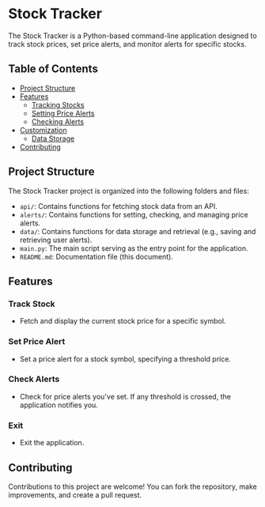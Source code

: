 # Stock Tracker

The Stock Tracker is a Python-based command-line application designed to track stock prices, set price alerts, and monitor alerts for specific stocks.

## Table of Contents

- [Project Structure](#project-structure)
- [Features](#features)
  - [Tracking Stocks](#tracking-stocks)
  - [Setting Price Alerts](#setting-price-alerts)
  - [Checking Alerts](#checking-alerts)
- [Customization](#customization)
  - [Data Storage](#data-storage)
- [Contributing](#contributing)

## Project Structure

The Stock Tracker project is organized into the following folders and files:

- `api/`: Contains functions for fetching stock data from an API.
- `alerts/`: Contains functions for setting, checking, and managing price alerts.
- `data/`: Contains functions for data storage and retrieval (e.g., saving and retrieving user alerts).
- `main.py`: The main script serving as the entry point for the application.
- `README.md`: Documentation file (this document).
  
## Features

### Track Stock

- Fetch and display the current stock price for a specific symbol.

### Set Price Alert

- Set a price alert for a stock symbol, specifying a threshold price.

### Check Alerts

- Check for price alerts you've set. If any threshold is crossed, the application notifies you.

### Exit

- Exit the application.

## Contributing

Contributions to this project are welcome! You can fork the repository, make improvements, and create a pull request.
